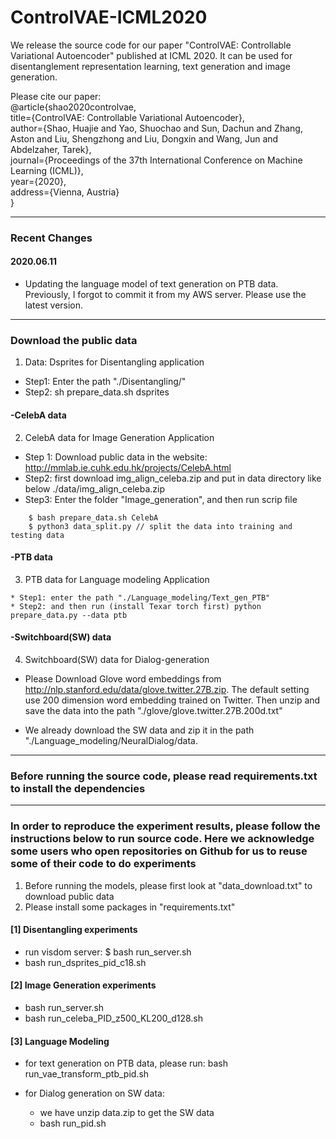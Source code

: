 # ControlVAE-ICML2020
We release the source code for our paper "ControlVAE: Controllable Variational Autoencoder" published at ICML 2020. It can be used for disentanglement representation learning, text generation and image generation.

Please cite our paper: <br />
@article{shao2020controlvae, <br />
  title={ControlVAE: Controllable Variational Autoencoder}, <br />
  author={Shao, Huajie and Yao, Shuochao and Sun, Dachun and Zhang, Aston and Liu, Shengzhong and Liu, Dongxin and Wang, Jun and Abdelzaher, Tarek}, <br />
  journal={Proceedings of the 37th International Conference on Machine Learning (ICML)}, <br />
  year={2020},<br />
  address={Vienna, Austria}<br />
}


---
### Recent Changes
#### 2020.06.11
* Updating the language model of text generation on PTB data. Previously, I forgot to commit it from my AWS server. Please use the latest version.

---
### Download the public data

1. Data: Dsprites for Disentangling application
  * Step1: Enter the path "./Disentangling/"
  * Step2: sh prepare_data.sh dsprites

#### -CelebA data
2. CelebA data for Image Generation Application
  * Step 1: Download public data in the website: http://mmlab.ie.cuhk.edu.hk/projects/CelebA.html
  * Step2: first download img_align_celeba.zip and put in data directory like below
      ./data/img_align_celeba.zip
  * Step3: Enter the folder "Image_generation", and then run scrip file
  ```
      $ bash prepare_data.sh CelebA
      $ python3 data_split.py // split the data into training and testing data
  ```

#### -PTB data
3. PTB data for Language modeling Application
  ```
  * Step1: enter the path "./Language_modeling/Text_gen_PTB"
  * Step2: and then run (install Texar torch first) python prepare_data.py --data ptb
  ```


#### -Switchboard(SW) data
4. Switchboard(SW) data for Dialog-generation
 * Please Download Glove word embeddings from http://nlp.stanford.edu/data/glove.twitter.27B.zip. The default setting use 200 dimension word embedding trained on Twitter.
Then unzip and save the data into the path "./glove/glove.twitter.27B.200d.txt"

 * We already download the SW data and zip it in the path "./Language_modeling/NeuralDialog/data.

---
### Before running the source code, please read requirements.txt to install the dependencies

---
### In order to reproduce the experiment results, please follow the instructions below to run source code. Here we acknowledge some users who open repositories on Github for us to reuse some of their code to do experiments

  1. Before running the models, please first look at "data_download.txt" to download public data
  2. Please install some packages in "requirements.txt"


#### [1] Disentangling experiments
 * run visdom server: $ bash run_server.sh
 * bash run_dsprites_pid_c18.sh

#### [2] Image Generation experiments
  * bash run_server.sh
  * bash run_celeba_PID_z500_KL200_d128.sh


#### [3] Language Modeling
 * for text generation on PTB data, please run: bash run_vae_transform_ptb_pid.sh


 * for Dialog generation on SW data:
   * we have unzip data.zip to get the SW data
   * bash run_pid.sh
